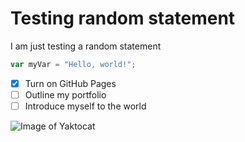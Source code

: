 # Testing random statement
I am just testing a random statement

``` javascript
var myVar = "Hello, world!";
```

- [x] Turn on GitHub Pages
- [ ] Outline my portfolio
- [ ] Introduce myself to the world

![Image of Yaktocat](https://octodex.github.com/images/yaktocat.png)
